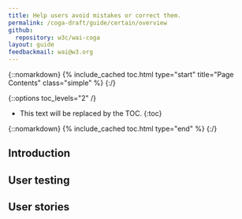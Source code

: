 ```yaml
---
title: Help users avoid mistakes or correct them.
permalink: /coga-draft/guide/certain/overview
github:
  repository: w3c/wai-coga
layout: guide
feedbackmail: wai@w3.org
---
```


{::nomarkdown}
{% include_cached toc.html type="start" title="Page Contents" class="simple" %}
{:/}

{::options toc_levels="2" /}

- This text will be replaced by the TOC.
  {:toc}

{::nomarkdown}
{% include_cached toc.html type="end" %}
{:/}

## Introduction

## User testing

## User stories

